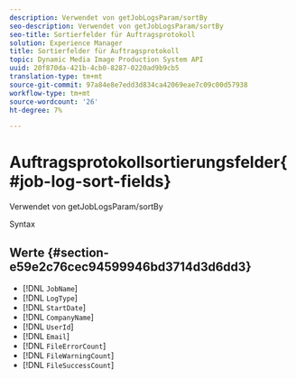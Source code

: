 ```yaml
---
description: Verwendet von getJobLogsParam/sortBy
seo-description: Verwendet von getJobLogsParam/sortBy
seo-title: Sortierfelder für Auftragsprotokoll
solution: Experience Manager
title: Sortierfelder für Auftragsprotokoll
topic: Dynamic Media Image Production System API
uuid: 20f870da-421b-4cb0-8287-0220ad9b9cb5
translation-type: tm+mt
source-git-commit: 97a84e8e7edd3d834ca42069eae7c09c00d57938
workflow-type: tm+mt
source-wordcount: '26'
ht-degree: 7%

---
```



# Auftragsprotokollsortierungsfelder{#job-log-sort-fields}

Verwendet von getJobLogsParam/sortBy

Syntax

## Werte {#section-e59e2c76cec94599946bd3714d3d6dd3}

* [!DNL `JobName`]
* [!DNL `LogType`]
* [!DNL `StartDate`]
* [!DNL `CompanyName`]
* [!DNL `UserId`]
* [!DNL `Email`]
* [!DNL `FileErrorCount`]
* [!DNL `FileWarningCount`]
* [!DNL `FileSuccessCount`]


